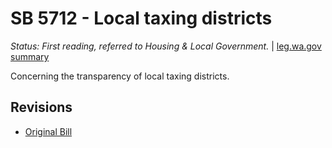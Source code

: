 # SB 5712 - Local taxing districts
*Status: First reading, referred to Housing & Local Government.* | [leg.wa.gov summary](https://app.leg.wa.gov/billsummary?BillNumber=5712&Year=2021)

Concerning the transparency of local taxing districts.

## Revisions
* [Original Bill](1/)